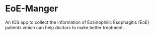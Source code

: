 # EoE-Manger
An IOS app to collect the information of Eosinophilic Esophagitis (EoE) patients which can help doctors to make better treatment.

